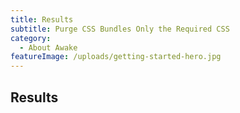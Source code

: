 ```yaml
---
title: Results
subtitle: Purge CSS Bundles Only the Required CSS
category:
  - About Awake
featureImage: /uploads/getting-started-hero.jpg
---
```

## Results
